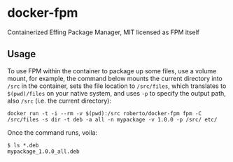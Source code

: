 # docker-fpm
Containerized Effing Package Manager, MIT licensed as FPM itself

## Usage

To use FPM within the container to package up some files, use a volume mount, for example, the command below mounts the current directory into `/src` in the container, sets the file location to `/src/files`, which translates to `$(pwd)/files` on your native system, and uses `-p` to specify the output path, also `/src` (i.e. the current directory):

```
docker run -t -i --rm -v $(pwd):/src roberto/docker-fpm fpm -C /src/files -s dir -t deb -a all -n mypackage -v 1.0.0 -p /src/ etc/
```

Once the command runs, voila:

```
$ ls *.deb
mypackage_1.0.0_all.deb
```

